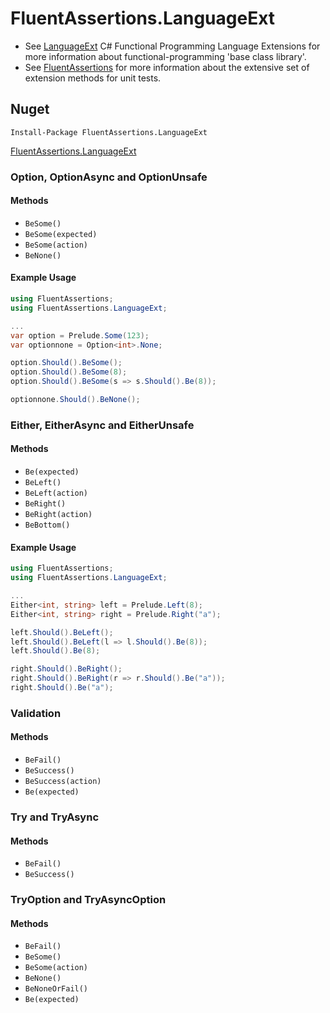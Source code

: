 # FluentAssertions.LanguageExt

* See [LanguageExt](https://github.com/louthy/language-ext/) C# Functional Programming Language Extensions for more information about functional-programming 'base class library'.
* See [FluentAssertions](https://fluentassertions.com/) for more information about the extensive set of extension methods for unit tests.

## Nuget

```Install-Package FluentAssertions.LanguageExt```

[FluentAssertions.LanguageExt](https://www.nuget.org/packages/FluentAssertions.LanguageExt/)

### Option, OptionAsync and OptionUnsafe

#### Methods

- `BeSome()`
- `BeSome(expected)`
- `BeSome(action)`
- `BeNone()`

#### Example Usage
```c#
using FluentAssertions;
using FluentAssertions.LanguageExt;

... 
var option = Prelude.Some(123);
var optionnone = Option<int>.None;

option.Should().BeSome();
option.Should().BeSome(8);
option.Should().BeSome(s => s.Should().Be(8));

optionnone.Should().BeNone();
```

### Either, EitherAsync and EitherUnsafe

#### Methods

- `Be(expected)`
- `BeLeft()`
- `BeLeft(action)`
- `BeRight()`
- `BeRight(action)`
- `BeBottom()`

#### Example Usage
```c#
using FluentAssertions;
using FluentAssertions.LanguageExt;

... 
Either<int, string> left = Prelude.Left(8);
Either<int, string> right = Prelude.Right("a");

left.Should().BeLeft();
left.Should().BeLeft(l => l.Should().Be(8));
left.Should().Be(8);

right.Should().BeRight();
right.Should().BeRight(r => r.Should().Be("a"));
right.Should().Be("a");
```

### Validation

#### Methods

- `BeFail()`
- `BeSuccess()`
- `BeSuccess(action)`
- `Be(expected)`

### Try and TryAsync

#### Methods

- `BeFail()`
- `BeSuccess()`

### TryOption and TryAsyncOption

#### Methods

- `BeFail()`
- `BeSome()`
- `BeSome(action)`
- `BeNone()`
- `BeNoneOrFail()`
- `Be(expected)`
